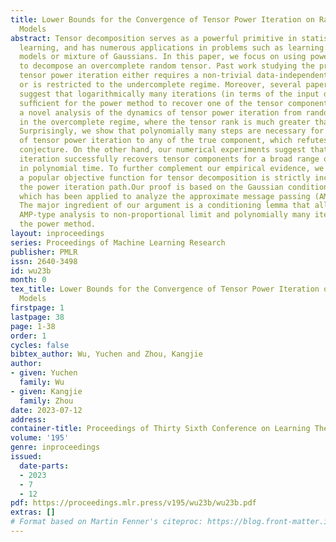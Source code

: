 ```yaml
---
title: Lower Bounds for the Convergence of Tensor Power Iteration on Random Overcomplete
  Models
abstract: Tensor decomposition serves as a powerful primitive in statistics and machine
  learning, and has numerous applications in problems such as learning latent variable
  models or mixture of Gaussians. In this paper, we focus on using power iteration
  to decompose an overcomplete random tensor. Past work studying the properties of
  tensor power iteration either requires a non-trivial data-independent initialization,
  or is restricted to the undercomplete regime. Moreover, several papers implicitly
  suggest that logarithmically many iterations (in terms of the input dimension) are
  sufﬁcient for the power method to recover one of the tensor components.Here we present
  a novel analysis of the dynamics of tensor power iteration from random initialization
  in the overcomplete regime, where the tensor rank is much greater than its dimension.
  Surprisingly, we show that polynomially many steps are necessary for convergence
  of tensor power iteration to any of the true component, which refutes the previous
  conjecture. On the other hand, our numerical experiments suggest that tensor power
  iteration successfully recovers tensor components for a broad range of parameters
  in polynomial time. To further complement our empirical evidence, we prove that
  a popular objective function for tensor decomposition is strictly increasing along
  the power iteration path.Our proof is based on the Gaussian conditioning technique,
  which has been applied to analyze the approximate message passing (AMP) algorithm.
  The major ingredient of our argument is a conditioning lemma that allows us to generalize
  AMP-type analysis to non-proportional limit and polynomially many iterations of
  the power method.
layout: inproceedings
series: Proceedings of Machine Learning Research
publisher: PMLR
issn: 2640-3498
id: wu23b
month: 0
tex_title: Lower Bounds for the Convergence of Tensor Power Iteration on Random Overcomplete
  Models
firstpage: 1
lastpage: 38
page: 1-38
order: 1
cycles: false
bibtex_author: Wu, Yuchen and Zhou, Kangjie
author:
- given: Yuchen
  family: Wu
- given: Kangjie
  family: Zhou
date: 2023-07-12
address: 
container-title: Proceedings of Thirty Sixth Conference on Learning Theory
volume: '195'
genre: inproceedings
issued:
  date-parts:
  - 2023
  - 7
  - 12
pdf: https://proceedings.mlr.press/v195/wu23b/wu23b.pdf
extras: []
# Format based on Martin Fenner's citeproc: https://blog.front-matter.io/posts/citeproc-yaml-for-bibliographies/
---
```

